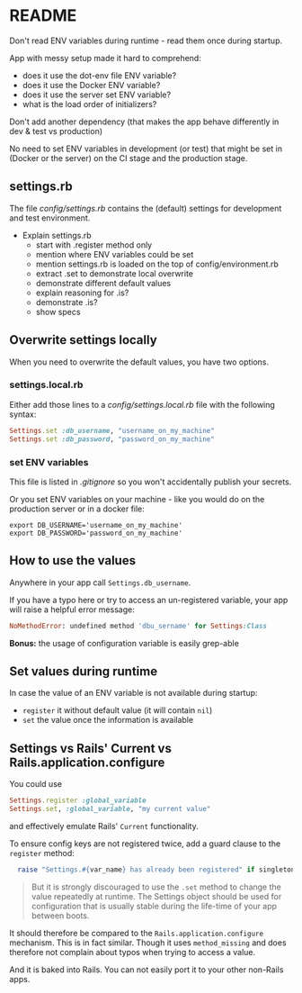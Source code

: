 # README

Don't read ENV variables during runtime - read them once during startup.

App with messy setup made it hard to comprehend:
- does it use the dot-env file ENV variable?
- does it use the Docker ENV variable?
- does it use the server set ENV variable?
- what is the load order of initializers?

Don't add another dependency (that makes the app behave differently in dev & test vs production)

No need to set ENV variables in development (or test) that might be set in (Docker or the server) on the CI stage and the production stage.

## settings.rb

The file _config/settings.rb_ contains the (default) settings for development and test environment.

* Explain settings.rb
  * start with .register method only
  * mention where ENV variables could be set
  * mention settings.rb is loaded on the top of config/environment.rb
  * extract .set to demonstrate local overwrite
  * demonstrate different default values
  * explain reasoning for .is?
  * demonstrate .is?
  * show specs

## Overwrite settings locally

When you need to overwrite the default values, you have two options.

### settings.local.rb

Either add those lines to a _config/settings.local.rb_ file with the following syntax:

```ruby
Settings.set :db_username, "username_on_my_machine"
Settings.set :db_password, "password_on_my_machine"
```

### set ENV variables

This file is listed in _.gitignore_ so you won't accidentally publish your secrets.

Or you set ENV variables on your machine - like you would do on the production server or in a docker file:

```shell
export DB_USERNAME='username_on_my_machine'
export DB_PASSWORD='password_on_my_machine'
```

## How to use the values

Anywhere in your app call `Settings.db_username`.

If you have a typo here or try to access an un-registered variable, your app will raise a helpful error message:

```ruby
NoMethodError: undefined method 'dbu_sername' for Settings:Class
```

**Bonus:** the usage of configuration variable is easily grep-able

## Set values during runtime

In case the value of an ENV variable is not available during startup:

* `register` it without default value (it will contain `nil`)
* `set` the value once the information is available

## Settings vs Rails' Current vs Rails.application.configure

You could use

```ruby
Settings.register :global_variable
Settings.set, :global_variable, "my current value"
```

and effectively emulate Rails' `Current` functionality.

To ensure config keys are not registered twice, add a guard clause to the `register` method:

```ruby
  raise "Settings.#{var_name} has already been registered" if singleton_methods(false).include?(var_name)
```

> But it is strongly discouraged to use the `.set` method to change the value repeatedly at runtime. The Settings object should be used for configuration that is usually stable during the life-time of your app between boots.

It should therefore be compared to the `Rails.application.configure` mechanism. This is in fact similar. Though it uses `method_missing` and does therefore not complain about typos when trying to access a value.

And it is baked into Rails. You can not easily port it to your other non-Rails apps.

